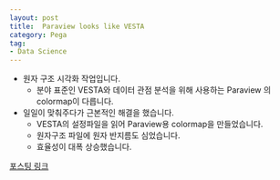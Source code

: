 ```yaml
---
layout: post
title:  Paraview looks like VESTA
category: Pega
tag:
- Data Science
---
```



- 원자 구조 시각화 작업입니다.
    - 분야 표준인 VESTA와 데이터 관점 분석을 위해 사용하는 Paraview 의 colormap이 다릅니다.
- 일일이 맞춰주다가 근본적인 해결을 했습니다.
    - VESTA의 설정파일을 읽어 Paraview용 colormap을 만들었습니다.
    - 원자구조 파일에 원자 반지름도 심었습니다.
    - 효율성이 대폭 상승했습니다.

[포스팅 링크](https://jehyunlee.github.io/2020/07/26/Python-DS-22-pv_vesta/)